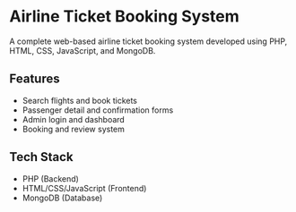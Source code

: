 #  Airline Ticket Booking System

A complete web-based airline ticket booking system developed using PHP, HTML, CSS, JavaScript, and MongoDB.

## Features
- Search flights and book tickets
- Passenger detail and confirmation forms
- Admin login and dashboard
- Booking and review system

## Tech Stack
- PHP (Backend)
- HTML/CSS/JavaScript (Frontend)
- MongoDB (Database)
